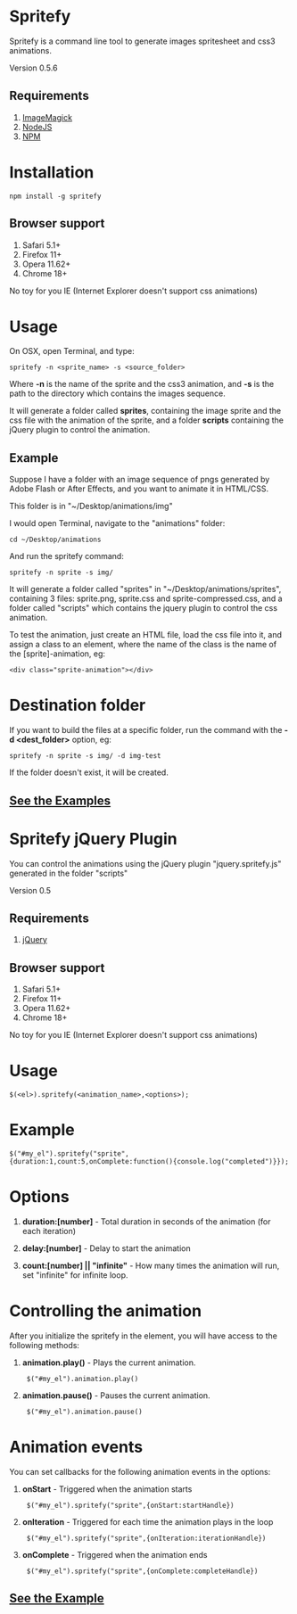 # Spritefy

Spritefy is a command line tool to generate images spritesheet and css3 animations.

Version 0.5.6

## Requirements

1. [ImageMagick]
2. [NodeJS]
3. [NPM]

[ImageMagick]: http://www.imagemagick.org/script/download.php "ImageMagick"
[NodeJS]: http://nodejs.org/ "NodeJS"
[NPM]: http://npmjs.org/ "NPM"

# Installation

	npm install -g spritefy
	
## Browser support

1. Safari 5.1+
2. Firefox 11+
3. Opera 11.62+
4. Chrome 18+

No toy for you IE (Internet Explorer doesn't support css animations)

# Usage

On OSX, open Terminal, and type:

	spritefy -n <sprite_name> -s <source_folder>

Where **-n** is the name of the sprite and the css3 animation, and **-s** is the path to the directory which contains the images sequence.

It will generate a folder called **sprites**, containing the image sprite and the css file with the animation of the sprite, and a folder **scripts** containing the jQuery plugin to control the animation.

## Example

Suppose I have a folder with an image sequence of pngs generated by Adobe Flash or After Effects, and you want to animate it in HTML/CSS.

This folder is in "~/Desktop/animations/img"

I would open Terminal, navigate to the "animations" folder:

	cd ~/Desktop/animations

And run the spritefy command:

	spritefy -n sprite -s img/

It will generate a folder called "sprites" in "~/Desktop/animations/sprites", containing 3 files: sprite.png, sprite.css and sprite-compressed.css, and a folder called "scripts" which contains the jquery plugin to control the css animation.

To test the animation, just create an HTML file, load the css file into it, and assign a class to an element, where the name of the class is the name of the [sprite]-animation, eg:

	<div class="sprite-animation"></div>

# Destination folder

If you want to build the files at a specific folder, run the command with the **-d <dest_folder>** option, eg:

	spritefy -n sprite -s img/ -d img-test

If the folder doesn't exist, it will be created.

[See the Examples]
---------------------

[See the Examples]: http://www.giuliandrimba.com/labs/spritefy-build/ "See the examples"

# Spritefy jQuery Plugin

You can control the animations using the jQuery plugin "jquery.spritefy.js" generated in the folder "scripts"

Version 0.5

## Requirements

1. [jQuery]

[jQuery]: http://docs.jquery.com/Downloading_jQuery "jQuery"

## Browser support
1. Safari 5.1+
2. Firefox 11+
3. Opera 11.62+
4. Chrome 18+

No toy for you IE (Internet Explorer doesn't support css animations)


# Usage

	$(<el>).spritefy(<animation_name>,<options>);

# Example

	$("#my_el").spritefy("sprite",{duration:1,count:5,onComplete:function(){console.log("completed")}});

# Options

1. **duration:[number]** - Total duration in seconds of the animation (for each iteration)

2. **delay:[number]** - Delay to start the animation

3. **count:[number] || "infinite"** - How many times the animation will run, set "infinite" for infinite loop.

# Controlling the animation

After you initialize the spritefy in the element, you will have access to the following methods:

1. **animation.play()** - Plays the current animation.

		$("#my_el").animation.play()

2. **animation.pause()** - Pauses the current animation.

		$("#my_el").animation.pause()

# Animation events

You can set callbacks for the following animation events in the options:

1. **onStart** - Triggered when the animation starts

		$("#my_el").spritefy("sprite",{onStart:startHandle})

2. **onIteration** - Triggered for each time the animation plays in the loop

		$("#my_el").spritefy("sprite",{onIteration:iterationHandle})

3. **onComplete** - Triggered when the animation ends

		$("#my_el").spritefy("sprite",{onComplete:completeHandle})

[See the Example]
---------------------

[See the Example]: http://www.giuliandrimba.com/labs/spritefy-animation/ "See the example"
